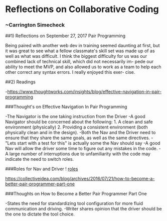 # Reflections on Collaborative Coding
### ~Carrington Simecheck

##1) Reflections on September 27, 2017 Pair Programming

Being paired with another web dev in training seemed daunting at first,
but it was great to see what a fellow classmate's skill set was made up
of as well as what was difficult. I think the biggest difficulty for us
was our combined lack of technical skill, which did not necessarily im-
pede our ability to meet the MVP, and also allowed us to work as a team
to help each other correct any syntax errors. I really enjoyed this exer-
cise.

##2) Readings

-https://www.thoughtworks.com/insights/blog/effective-navigation-in-pair-programming

###Thought's on Effective Navigation In Pair Programming

-The Navigator is the one taking instruction from the Driver
-A good Navigator should be concerned about the following:
    1. A clean and safe environment (physically)
    2. Providing a consistent environment (both physically clean 
       and in the design).
-Both the Nav and the Driver need to ensure that they share the same goals,
 as well as the same directives.
-"Lets start with a test for this" is actually some the Nav should say
-A good Nav will allow the driver some time to figure out any mistakes in 
 the code.
-A large number of interruptions due to unfamiliarity with the code may 
 indicate the need to switch roles.

###Roles for Nav and Driver
! [roles](drivernavigator.png "Ven Diagram")

https://collectiveidea.com/blog/archives/2016/07/21/how-to-become-a-better-pair-programmer-part-one

###Thoughts on How to Become a Better Pair Programmer Part One

-States the need for standardizing tool configuration for more fluid
 communication and driving.
-Writer shares opinion that the driver should be the one to dictate the 
 tool choice.


